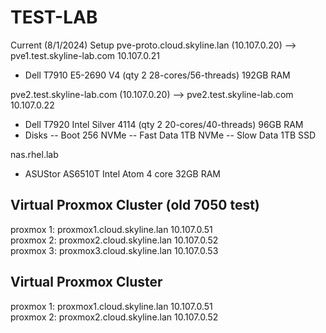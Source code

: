 TEST-LAB
============================================
Current (8/1/2024) Setup
pve-proto.cloud.skyline.lan (10.107.0.20) --> pve1.test.skyline-lab.com 10.107.0.21
- Dell T7910 E5-2690 V4 (qty 2 28-cores/56-threads) 192GB RAM

pve2.test.skyline-lab.com (10.107.0.20) --> pve2.test.skyline-lab.com 10.107.0.22
- Dell T7920 Intel Silver 4114 (qty 2 20-cores/40-threads) 96GB RAM
- Disks
-- Boot 256 NVMe
-- Fast Data 1TB NVMe
-- Slow Data 1TB SSD


nas.rhel.lab
- ASUStor AS6510T Intel Atom 4 core 32GB RAM

Virtual Proxmox Cluster (old 7050 test)
--------------------------------------------
proxmox 1: proxmox1.cloud.skyline.lan 10.107.0.51  
proxmox 2: proxmox2.cloud.skyline.lan 10.107.0.52  
proxmox 3: proxmox3.cloud.skyline.lan 10.107.0.53


Virtual Proxmox Cluster
--------------------------------------------
proxmox 1: proxmox1.cloud.skyline.lan 10.107.0.51  
proxmox 2: proxmox2.cloud.skyline.lan 10.107.0.52  